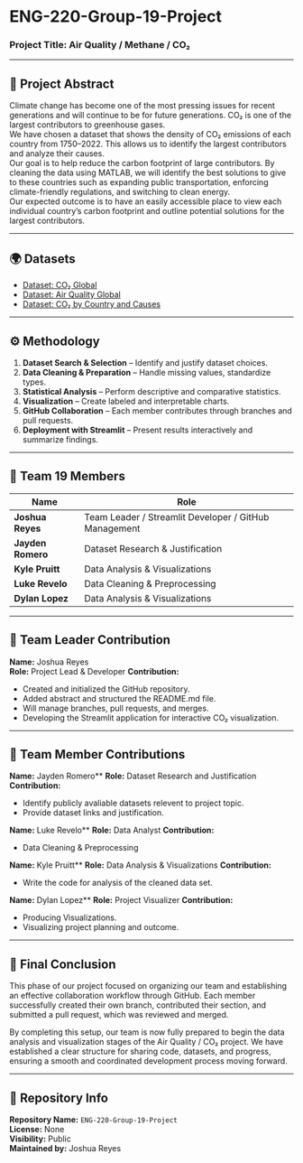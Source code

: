 # ENG-220-Group-19-Project  
### Project Title: Air Quality / Methane / CO₂

---

## 📘 Project Abstract
Climate change has become one of the most pressing issues for recent generations and will continue to be for future generations. CO₂ is one of the largest contributors to greenhouse gases.  
We have chosen a dataset that shows the density of CO₂ emissions of each country from 1750–2022. This allows us to identify the largest contributors and analyze their causes.  
Our goal is to help reduce the carbon footprint of large contributors. By cleaning the data using MATLAB, we will identify the best solutions to give to these countries such as expanding public transportation, enforcing climate-friendly regulations, and switching to clean energy.  
Our expected outcome is to have an easily accessible place to view each individual country’s carbon footprint and outline potential solutions for the largest contributors.

---

## 🌍 Datasets
- [Dataset: CO₂ Global](https://www.kaggle.com/datasets/azminetoushikwasi/aqi-air-quality-index-scheduled-daily-update/data)  
- [Dataset: Air Quality Global](https://www.kaggle.com/datasets/moazzimalibhatti/co2-emission-by-countries-year-wise-17502022?resource=download)  
- [Dataset: CO₂ by Country and Causes](https://www.kaggle.com/datasets/lobosi/c02-emission-by-countrys-grouth-and-population)


---

## ⚙️ Methodology
1. **Dataset Search & Selection** – Identify and justify dataset choices.  
2. **Data Cleaning & Preparation** – Handle missing values, standardize types.  
3. **Statistical Analysis** – Perform descriptive and comparative statistics.  
4. **Visualization** – Create labeled and interpretable charts.  
5. **GitHub Collaboration** – Each member contributes through branches and pull requests.  
6. **Deployment with Streamlit** – Present results interactively and summarize findings.

---

## 👥 Team 19 Members
| Name | Role |
|------|------|
| **Joshua Reyes** | Team Leader / Streamlit Developer / GitHub Management |
| **Jayden Romero** | Dataset Research & Justification |
| **Kyle Pruitt** | Data Analysis & Visualizations |
| **Luke Revelo** | Data Cleaning & Preprocessing |
| **Dylan Lopez** | Data Analysis & Visualizations |

---

## 🧩 Team Leader Contribution
**Name:** Joshua Reyes  
**Role:** Project Lead & Developer 
**Contribution:**  
- Created and initialized the GitHub repository.  
- Added abstract and structured the README.md file.  
- Will manage branches, pull requests, and merges.  
- Developing the Streamlit application for interactive CO₂ visualization.  

---

## 🧠 Team Member Contributions

**Name:** Jayden Romero**
**Role:** Dataset Research and Justification
**Contribution:** 
- Identify publicly avaliable datasets relevent to project topic.
- Provide dataset links and justification.

**Name:** Luke Revelo**
**Role:** Data Analyst
**Contribution:**
- Data Cleaning & Preprocessing

**Name:** Kyle Pruitt**
**Role:** Data Analysis & Visualizations
**Contribution:**
- Write the code for analysis of the cleaned data set.

**Name:** Dylan Lopez**
**Role:** Project Visualizer 
**Contribution:**
- Producing Visualizations.
- Visualizing project planning and outcome.
  
---

## 🏁 Final Conclusion
This phase of our project focused on organizing our team and establishing an effective collaboration workflow through GitHub. Each member successfully created their own branch, contributed their section, and submitted a pull request, which was reviewed and merged.  

By completing this setup, our team is now fully prepared to begin the data analysis and visualization stages of the Air Quality / CO₂ project. We have established a clear structure for sharing code, datasets, and progress, ensuring a smooth and coordinated development process moving forward.

---

## 🔗 Repository Info
**Repository Name:** `ENG-220-Group-19-Project`  
**License:** None  
**Visibility:** Public  
**Maintained by:** Joshua Reyes
